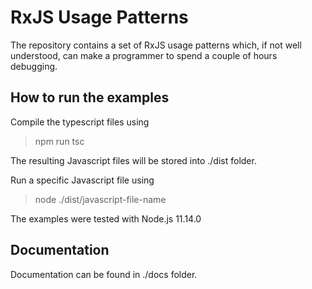 # RxJS Usage Patterns

The repository contains a set of RxJS usage patterns which, if not well understood, can make a programmer to spend a couple of hours debugging. 

## How to run the examples

Compile the typescript files using

> npm run tsc

The resulting Javascript files will be stored into ./dist folder.

Run a specific Javascript file using

> node ./dist/javascript-file-name

The examples were tested with Node.js 11.14.0

## Documentation

Documentation can be found in ./docs folder.